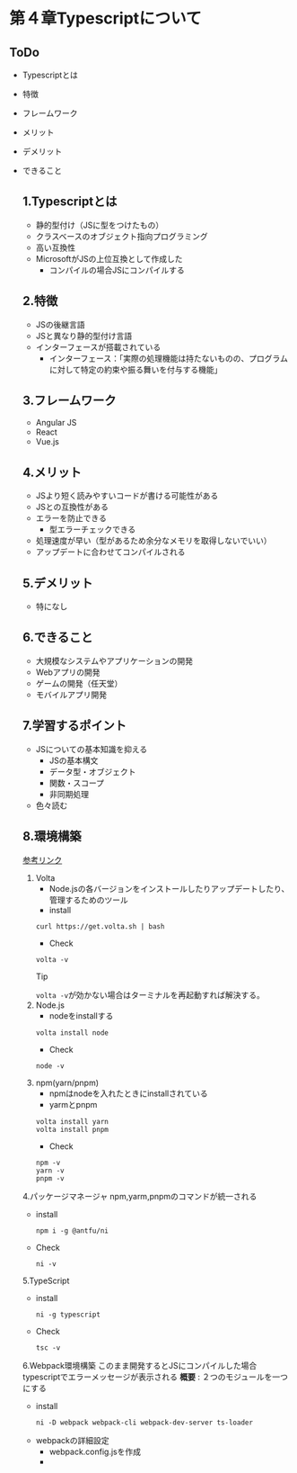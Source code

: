 # 第４章Typescriptについて
ToDo
--
- Typescriptとは
- 特徴
- フレームワーク
- メリット
- デメリット
- できること

    1.Typescriptとは
    --
    - 静的型付け（JSに型をつけたもの）
    - クラスベースのオブジェクト指向プログラミング
    - 高い互換性
    - MicrosoftがJSの上位互換として作成した
      - コンパイルの場合JSにコンパイルする

    2.特徴
    --
    - JSの後継言語
    - JSと異なり静的型付け言語
    - インターフェースが搭載されている
      - インターフェース：「実際の処理機能は持たないものの、プログラムに対して特定の約束や振る舞いを付与する機能」

    3.フレームワーク
    --
    - Angular JS
    - React
    - Vue.js

    4.メリット
    --
    - JSより短く読みやすいコードが書ける可能性がある
    - JSとの互換性がある
    - エラーを防止できる
      - 型エラーチェックできる
    - 処理速度が早い（型があるため余分なメモリを取得しないでいい）
    - アップデートに合わせてコンパイルされる

    5.デメリット
    --
    - 特になし

    6.できること
    --
    - 大規模なシステムやアプリケーションの開発
    - Webアプリの開発
    - ゲームの開発（任天堂）
    - モバイルアプリ開発

    7.学習するポイント
    --
    - JSについての基本知識を抑える
      - JSの基本構文
      - データ型・オブジェクト
      - 関数・スコープ
      - 非同期処理
    - 色々読む

    8.環境構築
    --
    [参考リンク](https://zenn.dev/jinmendog/articles/49a156bc5315a9)
    1. Volta
       - Node.jsの各バージョンをインストールしたりアップデートしたり、管理するためのツール
       - install
       ```
       curl https://get.volta.sh | bash
       ```
       - Check
       ```
       volta -v
       ```
       >[!Tip]
       `volta -v`が効かない場合はターミナルを再起動すれば解決する。
    2. Node.js
       - nodeをinstallする
       ```
       volta install node
       ```
       - Check
       ```
       node -v
       ```
    3. npm(yarn/pnpm)
       - npmはnodeを入れたときにinstallされている
       - yarmとpnpm
       ```
       volta install yarn
       volta install pnpm
       ```
       - Check
       ```
       npm -v
       yarn -v
       pnpm -v
       ```
    4.パッケージマネージャ
    npm,yarm,pnpmのコマンドが統一される
    - install
      ```
      npm i -g @antfu/ni
      ```
    - Check
      ```
      ni -v
      ```
    5.TypeScript
    - install
      ```
      ni -g typescript
      ```
    - Check
      ```
      tsc -v
      ```
    6.Webpack環境構築
    このまま開発するとJSにコンパイルした場合typescriptでエラーメッセージが表示される
    **概要** : ２つのモジュールを一つにする

    - install
      ```
      ni -D webpack webpack-cli webpack-dev-server ts-loader
      ```
    - webpackの詳細設定
      - webpack.config.jsを作成
      - 
